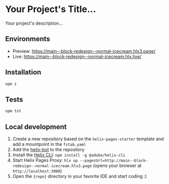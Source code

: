 # Your Project's Title...
Your project's description...

## Environments
- Preview: https://main--block-redesign--normal-icecream.hlx3.page/
- Live: https://main--block-redesign--normal-icecream.hlx.live/

## Installation

```sh
npm i
```

## Tests

```sh
npm tst
```

## Local development

1. Create a new repository based on the `helix-pages-starter` template and add a mountpoint in the `fstab.yaml`
1. Add the [helix-bot](https://github.com/apps/helix-bot) to the repository
1. Install the [Helix CLI](https://github.com/adobe/helix-cli): `npm install -g @adobe/helix-cli`
1. Start Helix Pages Proxy: `hlx up --pagesUrl=http://main--block-redesign--normal-icecream.hlx3.page` (opens your browser at `http://localhost:3000`)
1. Open the `{repo}` directory in your favorite IDE and start coding :)
